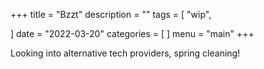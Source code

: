 +++
title = "Bzzt"
description = ""
tags = [
    "wip",

]
date = "2022-03-20"
categories = [
]
menu = "main"
+++

Looking into alternative tech providers, spring cleaning!
